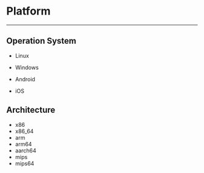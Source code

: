 # Platform

---

## Operation System

* Linux

* Windows

* Android

* iOS

## Architecture

* x86
* x86_64
* arm
* arm64
* aarch64
* mips
* mips64
